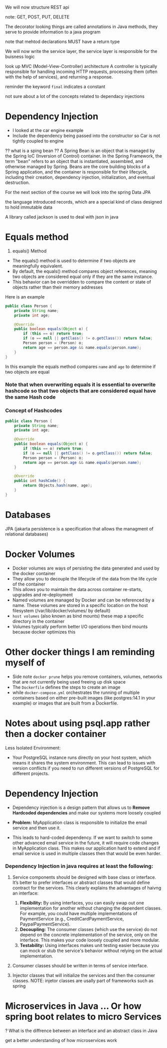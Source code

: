 We will now structure  REST api 

note: GET, POST, PUT, DELETE

The decorator looking things are called annotations in Java methods, they serve to provide information to a java program

note that mehtod declarations MUST have a return type


We will now write the service layer, the service layer is responsible for the buisness logic

look up  MVC (Model-View-Controller) architecture
A controller is typically responsible for handling incoming HTTP requests, processing them (often with the help of services), and returning a response.

reminder the keyword `final` indicates a constant

not sure about a lot of the concepts related to dependacy injections 
# Dependency Injection
- I looked at the car engine example
- Include the dependency being passed into the constructor so Car is not tightly coupled to engine 

?? what is a sping bean ??
A Spring Bean is an object that is managed by the Spring IoC (Inversion of Control) container. In the Spring Framework, the term "bean" refers to an object that is instantiated, assembled, and otherwise managed by Spring. Beans are the core building blocks of a Spring application, and the container is responsible for their lifecycle, including their creation, dependency injection, initialization, and eventual destruction.

For the next section of the course we will look into the spring Data JPA


the language introduced records, which are a special kind of class designed to hold immutable data

A library called jackson is used to deal with json in java 

# Equals method

1. equals() Method

- The equals() method is used to determine if two objects are meaningfully equivalent.
- By default, the equals() method compares object references, meaning two objects are considered equal only if they are the same instance.
- This behavior can be overridden to compare the content or state of objects rather than their memory addresses

Here is an example 
```java
public class Person {
    private String name;
    private int age;

    @Override
    public boolean equals(Object o) {
        if (this == o) return true;
        if (o == null || getClass() != o.getClass()) return false;
        Person person = (Person) o;
        return age == person.age && name.equals(person.name);
    }
}
```
In this example the equals method compares `name` and  `age` to determine if two objects are equal
### Note that when overwriting equals it is essential to overwrite hashcode so that two objects that are considered equal have the same Hash code
### Concept of Hashcodes
```java
public class Person {
    private String name;
    private int age;

    @Override
    public boolean equals(Object o) {
        if (this == o) return true;
        if (o == null || getClass() != o.getClass()) return false;
        Person person = (Person) o;
        return age == person.age && name.equals(person.name);
    }

    @Override
    public int hashCode() {
        return Objects.hash(name, age);
    }
}
```
# Databases
JPA (jakarta persistence is a specification that allows the managment of relational databases)

# Docker Volumes 

- Docker volumes are ways of persisting the data generated and used by the docker container
- They allow you to decouple the lifecycle of the data from the life cycle of the container
- This allows you to maintain the data across container re-starts, upgrades and re-deployment
- Named volumes are managed by Docker and can be referenced by a name. These volumes are stored in a specific location on the host filesystem (/var/lib/docker/volumes/ by default)
- `host volumes` (also known as bind mounts) these map a specific directory in the container
- Volumes typically perform better I/O operations then bind mounts because docker optimizes this

# Other docker things I am reminding myself of 

- Side note `docker prune` helps you remove containers, volumes, networks that are not currently being used freeing up disk space
- The `Dockerfile` defines the steps to create an image
- while `docker-compose.yml` orchestrates the running of multiple containers based on either pre-built images (like postgres:14.1 in your example) or images that are built from a Dockerfile.


# Notes about using psql.app rather then a docker container
Less Isolated Environment:

- Your PostgreSQL instance runs directly on your host system,
which means it shares the system environment.
This can lead to issues with version conflicts if you need to run different versions of PostgreSQL for different projects.

# Dependency Injection 

- Dependency injection is a design pattern that allows us to **Remove Hardcoded dependencies** and make our systems more loosely coupled



- **Problem:** MyApplication class is responsible to initialize the email service and then use it.

- This leads to hard-coded dependency. If we want to switch to some other advanced email service in the future, it will require code changes in MyApplication class. This makes our application hard to extend and if email service is used in multiple classes then that would be even harder.

### Dependency Injection in java requires at least the following:

1. Service components should be designed with base class or interface. It’s better to prefer interfaces or abstract classes that would define contract for the services.
    This clearly explains the advantages of haivng an interface: 
    
    1. **Flexibility:** By using interfaces, you can easily swap out one implementation for another without changing the dependent classes. For example, you could have multiple implementations of PaymentService (e.g., CreditCardPaymentService, PaypalPaymentService).
    2. **Decoupling:** The consumer classes (which use the service) do not depend on the concrete implementation of the service, only on the interface. This makes your code loosely coupled and more modular.
    3. **Testability:** Using interfaces makes unit testing easier because you can mock or stub the service's behavior without relying on the actual implementation.

2. Consumer classes should be written in terms of service interface.

3. Injector classes that will initialize the services and then the consumer classes.
    NOTE: injetor classes are usally part of frameworks such as spring

# Microservices in Java ... Or how spring boot relates to micro Services


? What is the diffrence between an interface and an abstract class in Java


get a better understanding of how microservices work 